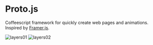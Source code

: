 # Proto.js
Coffeescript framework for quickly create web pages and animations. Inspired by <a href="https://github.com/koenbok/Framer">Framer.js</a>.

![layers01](https://cloud.githubusercontent.com/assets/1908782/6525207/0c32e36c-c403-11e4-9616-d2dd00e290d0.png)
![layers02](https://cloud.githubusercontent.com/assets/1908782/6525215/2979f618-c403-11e4-824c-d2e2fba7fd51.png)




